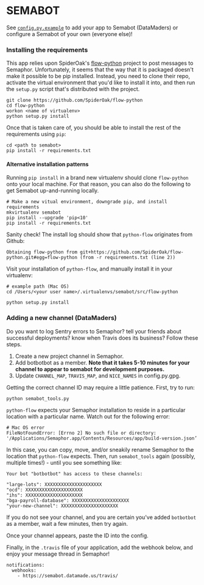 # SEMABOT

See [`config.py.example`](config.py.example) to add your app to Semabot
(DataMaders) or configure a Semabot of your own (everyone else)! 

### Installing the requirements

This app relies upon SpiderOak's [flow-python](https://github.com/SpiderOak/flow-python) project to post messages to Semaphor. Unfortunately, it seems that the way that it is packaged doesn't make it possible to be pip installed. Instead, you need to clone their repo, activate the virtual environment that you'd like to install it into, and then run the `setup.py` script that's distributed with the project.

```
git clone https://github.com/SpiderOak/flow-python
cd flow-python
workon <name of virtualenv>
python setup.py install
```

Once that is taken care of, you should be able to install the rest of the
requirements using `pip`:

```
cd <path to semabot>
pip install -r requirements.txt
```

#### Alternative installation patterns

Running `pip install` in a brand new virtualenv should clone `flow-python` onto your local machine. For that reason, you can also do the following to get Semabot up-and-running locally.

```
# Make a new vitual environment, downgrade pip, and install requirements
mkvirtualenv semabot
pip install --upgrade 'pip<10'
pip install -r requirements.txt
```

Sanity check! The install log should show that `python-flow` originates from Github:

```
Obtaining flow-python from git+https://github.com/SpiderOak/flow-python.git#egg=flow-python (from -r requirements.txt (line 2))
```

Visit your installation of `python-flow`, and manually install it in your virtualenv:

```
# example path (Mac OS)
cd /Users/<your user name>/.virtualenvs/semabot/src/flow-python

python setup.py install
```

### Adding a new channel (DataMaders)

Do you want to log Sentry errors to Semaphor? tell your friends about successful deployments? know when Travis does its business? Follow these steps.

1. Create a new project channel in Semaphor.
2. Add botbotbot as a member. **Note that it takes 5-10 minutes for your channel to appear to semabot for development purposes.**
3. Update `CHANNEL_MAP`, `TRAVIS_MAP`, and `NICE_NAMES` in config.py.gpg.

Getting the correct channel ID may require a little patience. First, try to run:

```
python semabot_tools.py
```

`python-flow` expects your Semaphor installation to reside in a particular location with a particular name. Watch out for the following error:

```
# Mac OS error
FileNotFoundError: [Errno 2] No such file or directory: '/Applications/Semaphor.app/Contents/Resources/app/build-version.json’
```

In this case, you can copy, move, and/or sneakily rename Semaphor to the location that `python-flow` expects. Then, run `semabot_tools` again (possibly, multiple times!) - until you see something like:

```
Your bot "botbotbot" has access to these channels:

"large-lots": XXXXXXXXXXXXXXXXXXXXX
"ocd": XXXXXXXXXXXXXXXXXXXXX
"ihs": XXXXXXXXXXXXXXXXXXXXX
"bga-payroll-database": XXXXXXXXXXXXXXXXXXXXX
"your-new-channel": XXXXXXXXXXXXXXXXXXXXX
```

If you do not see your channel, and you are certain you've added `botbotbot` as a member, wait a few minutes, then try again.

Once your channel appears, paste the ID into the config.

Finally, in the `.travis` file of your application, add the webhook below, and enjoy your message thread in Semaphor!

```
notifications:
  webhooks:
    - https://semabot.datamade.us/travis/
```







